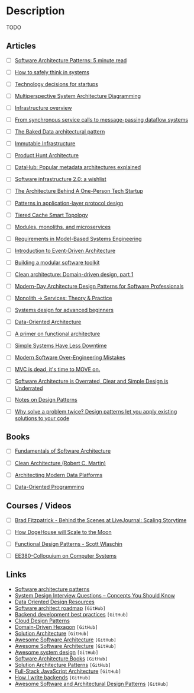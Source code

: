 # Description

TODO


## Articles

- [ ] [Software Architecture Patterns: 5 minute read](https://orkhanscience.medium.com/software-architecture-patterns-5-mins-read-e9e3c8eb47d2)
- [ ] [How to safely think in systems](https://lethain.com/how-to-safely-think-in-systems/)
- [ ] [Technology decisions for startups](https://davidkell.substack.com/p/technology-decisions-for-startups)
- [ ] [Multiperspective System Architecture Diagramming](https://blog.ilograph.com/posts/multiperspective-diagramming-guide/)
- [ ] [Infrastructure overview](https://mangadex.dev/mangadex-v5-infrastructure-overview/)
- [ ] [From synchronous service calls to message-passing dataflow systems](https://www.rodrigoaraujo.me/posts/from-synchronous-service-calls-to-message-passing-dataflow-systems/)
- [ ] [The Baked Data architectural pattern](https://simonwillison.net/2021/Jul/28/baked-data/)
- [ ] [Immutable Infrastructure](https://medium.com/the-cloud-architect/immutable-infrastructure-21f6613e7a23)
- [ ] [Product Hunt Architecture](https://blog.rstankov.com/product-hunt-architecture/)
- [ ] [DataHub: Popular metadata architectures explained](https://engineering.linkedin.com/blog/2020/datahub-popular-metadata-architectures-explained)
- [ ] [Software infrastructure 2.0: a wishlist](https://erikbern.com/2021/04/19/software-infrastructure-2.0-a-wishlist.html)
- [ ] [The Architecture Behind A One-Person Tech Startup](https://anthonynsimon.com/blog/one-man-saas-architecture/)
- [ ] [Patterns in application-layer protocol design](https://www.devever.net/~hl/applayer)
- [ ] [Tiered Cache Smart Topology](https://blog.cloudflare.com/tiered-cache-smart-topology/)
- [ ] [Modules, monoliths, and microservices](https://tailscale.com/blog/modules-monoliths-and-microservices/)
- [ ] [Requirements in Model-Based Systems Engineering](https://insights.sei.cmu.edu/blog/requirements-in-model-based-systems-engineering-mbse/)
- [ ] [Introduction to Event-Driven Architecture](https://medium.com/microservicegeeks/introduction-to-event-driven-architecture-e94ef442d824)
- [ ] [Building a modular software toolkit](https://medium.com/airtable-eng/building-a-modular-software-toolkit-ce4efd06e75c)
- [ ] [Clean architecture: Domain-driven design, part 1](https://ddimitrov.dev/2020/12/13/domain-driven-design-and-clean-architecture/)
- [ ] [Modern-Day Architecture Design Patterns for Software Professionals](https://betterprogramming.pub/modern-day-architecture-design-patterns-for-software-professionals-9056ee1ed977)
- [ ] [Monolith -> Services: Theory & Practice](https://medium.com/@kentbeck_7670/monolith-services-theory-practice-617e4546a879)
- [ ] [Systems design for advanced beginners](https://robertheaton.com/2020/04/06/systems-design-for-advanced-beginners/)
- [ ] [Data-Oriented Architecture](https://blog.eyas.sh/2020/03/data-oriented-architecture/)
- [ ] [A primer on functional architecture](https://increment.com/software-architecture/primer-on-functional-architecture/)
- [ ] [Simple Systems Have Less Downtime](https://www.gkogan.co/blog/simple-systems/?r=0)
- [ ] [Modern Software Over-Engineering Mistakes](https://medium.com/@rdsubhas/10-modern-software-engineering-mistakes-bc67fbef4fc8)
- [ ] [MVC is dead, it's time to MOVE on.](https://cirw.in/blog/time-to-move-on)
- [ ] [Software Architecture is Overrated, Clear and Simple Design is Underrated](https://blog.pragmaticengineer.com/software-architecture-is-overrated/)
- [ ] [Notes on Design Patterns](https://vladris.com/blog/2020/12/10/notes-on-design-patterns.html)
- [ ] [Why solve a problem twice? Design patterns let you apply existing solutions to your code](https://stackoverflow.blog/2021/10/13/why-solve-a-problem-twice-design-patterns-let-you-apply-existing-solutions-to-your-code/)


## Books

- [ ] [Fundamentals of Software Architecture](https://www.oreilly.com/library/view/fundamentals-of-software/9781492043447/)
- [ ] [Clean Architecture (Robert C. Martin)](https://www.goodreads.com/book/show/18043011-clean-architecture)
- [ ] [Architecting Modern Data Platforms](https://www.oreilly.com/library/view/architecting-modern-data/9781491969267/)
- [ ] [Data-Oriented Programming](https://www.manning.com/books/data-oriented-programming)


## Courses / Videos

- [ ] [Brad Fitzpatrick - Behind the Scenes at LiveJournal: Scaling Storytime](https://youtu.be/zHXoDB07Iwg)
- [ ] [How DogeHouse will Scale to the Moon](https://youtu.be/8YJqB4pNNgs)
- [ ] [Functional Design Patterns - Scott Wlaschin](https://youtu.be/srQt1NAHYC0)
- [ ] [EE380-Colloquium on Computer Systems](https://youtube.com/playlist?list=PLoROMvodv4rMWw6rRoeSpkiseTHzWj6vu)


## Links

- [Software architecture patterns](https://www.oreilly.com/content/software-architecture-patterns/)
- [System Design Interview Questions – Concepts You Should Know](https://www.freecodecamp.org/news/systems-design-for-interviews/)
- [Data Oriented Design Resources](https://github.com/dbartolini/data-oriented-design)
- [Software architect roadmap](https://github.com/AlaaAttya/software-architect-roadmap) `[GitHub]`
- [Backend development best practices](https://github.com/futurice/backend-best-practices) `[GitHub]`
- [Cloud Design Patterns](https://docs.microsoft.com/en-us/azure/architecture/patterns/)
- [Domain-Driven Hexagon](https://github.com/Sairyss/domain-driven-hexagon) `[GitHub]`
- [Solution Architecture](https://github.com/unlight/solution-architecture) `[GitHub]`
- [Awesome Software Architecture](https://github.com/simskij/awesome-software-architecture) `[GitHub]`
- [Awesome Software Architecture](https://github.com/mehdihadeli/awesome-software-architecture) `[GitHub]`
- [Awesome system design](https://github.com/madd86/awesome-system-design) `[GitHub]`
- [Software Architecture Books](https://github.com/mhadidg/software-architecture-books) `[GitHub]`
- [Solution Architecture Patterns](https://github.com/chanakaudaya/solution-architecture-patterns) `[GitHub]`
- [Full-Stack JavaScript Architecture](https://github.com/atulmy/fullstack-javascript-architecture) `[GitHub]`
- [How I write backends](https://github.com/fpereiro/backendlore) `[GitHub]`
- [Awesome Software and Architectural Design Patterns](https://github.com/DovAmir/awesome-design-patterns) `[GitHub]`
